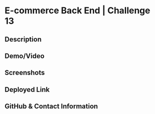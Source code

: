 # E-commerce Back End | Challenge 13

## Description



## Demo/Video 

## Screenshots

## Deployed Link 

## GitHub & Contact Information